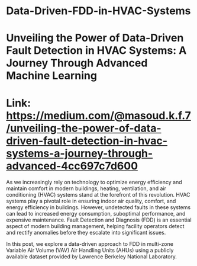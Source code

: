 # Data-Driven-FDD-in-HVAC-Systems
# Unveiling the Power of Data-Driven Fault Detection in HVAC Systems: A Journey Through Advanced Machine Learning

# Link: https://medium.com/@masoud.k.f.7/unveiling-the-power-of-data-driven-fault-detection-in-hvac-systems-a-journey-through-advanced-4cc697c7d600

As we increasingly rely on technology to optimize energy efficiency and maintain comfort in modern buildings, heating, ventilation, and air conditioning (HVAC) systems stand at the forefront of this revolution. HVAC systems play a pivotal role in ensuring indoor air quality, comfort, and energy efficiency in buildings. However, undetected faults in these systems can lead to increased energy consumption, suboptimal performance, and expensive maintenance. Fault Detection and Diagnosis (FDD) is an essential aspect of modern building management, helping facility operators detect and rectify anomalies before they escalate into significant issues.

In this post, we explore a data-driven approach to FDD in multi-zone Variable Air Volume (VAV) Air Handling Units (AHUs) using a publicly available dataset provided by Lawrence Berkeley National Laboratory.
